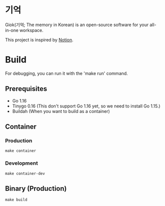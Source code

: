 # 기억

Giok(기억; The memory in Korean) is an open-source software for your all-in-one workspace.

This project is inspired by [Notion](https://www.notion.so/).

# Build

For debugging, you can run it with the 'make run' command.

## Prerequisites

* Go 1.16
* Tinygo 0.16 (This don't support Go 1.16 yet, so we need to install Go 1.15.)
* Buildah (When you want to build as a container)

## Container

### Production

```
make container
```

### Development

```
make container-dev
```

## Binary (Production)

```
make build
```
